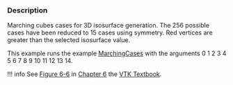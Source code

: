### Description

Marching cubes cases for 3D isosurface generation. The 256 possible cases have been reduced to 15 cases using symmetry. Red vertices are greater than the selected isosurface value.

This example runs the example [MarchingCases](/Cxx/VisualizationAlgorithms/MarchingCases) with the arguments 0 1 2 3 4 5 6 7 8 9 10 11 12 13 14.

!!! info
    See [Figure 6-6](/VTKBook/06Chapter6/#Figure%206-6) in [Chapter 6](/VTKBook/06Chapter6) the [VTK Textbook](/VTKBook/01Chapter1).
